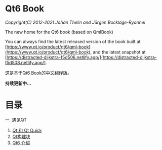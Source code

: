 # Qt6 Book

*Copyright(C) 2012-2021 Johan Thelin and Jürgen Bocklage-Ryannel*

The new home for the Qt6 book (based on QmlBook)

You can always find the latest released version of the book built at [https://www.qt.io/product/qt6/qml-book](https://www.qt.io/product/qt6/qml-book), and the latest snapshot at [https://distracted-dijkstra-f5d508.netlify.app/](https://distracted-dijkstra-f5d508.netlify.app/).

这是基于[Qt6 Book](https://www.qt.io/product/qt6/qml-book)的中文翻译版。

**持续更新中...**

# 目录

一. 遇见QT
   1. [Qt 和 Qt Quick](docs/ch01-meetqt/meet-qt.md)
   2. [Qt构建块](docs/ch01-meetqt/blocks.md)
   3. [Qt6 介绍](docs/ch01-meetqt/intro.md)